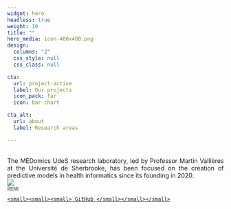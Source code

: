 ```yaml
---
widget: hero
headless: true
weight: 10
title: ""
hero_media: icon-400x400.png
design:
  columns: "2"
  css_style: null
  css_class: null

cta:
  url: project-active
  label: Our projects
  icon_pack: far
  icon: bar-chart

cta_alt:
  url: about
  label: Research areas

---
```

<br>
<div style="text-align: justify;">
The MEDomics UdeS research laboratory, led by Professor Martin Vallières at the Université de Sherbrooke, has been 
focused on the creation of predictive models in health informatics since its founding in 2020.
</div>
<script src="https://kit.fontawesome.com/d1c402c681.js" crossorigin="anonymous"></script>

  <div class="image">
    <img src="/media/albums/general-images/Image1.png" loading="">
  </div>


  <div style="text-align: left; white-space: nowrap;">
  <a class="fa-brands fa-square-github fa-2x" href="https://github.com/MEDomics-UdeS" target="_blank" rel="noopener noreferrer">
    <small><small><small> GitHub </small></small></small> 
  </a>
  <a class="medomicslab" href="https://github.com/MEDomics-UdeS" target="_blank" rel="noopener noreferrer">
    
    <small><small><small> GitHub </small></small></small>
  </a>
  
</div>
<br>
